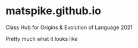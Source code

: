 # matspike.github.io
Class Hub for Origins &amp; Evolution of Language 2021 

Pretty much what it looks like
